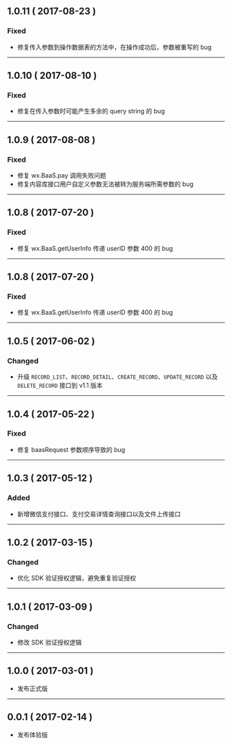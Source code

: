 ## 1.0.11 ( 2017-08-23 )
### Fixed
- 修复传入参数到操作数据表的方法中，在操作成功后，参数被重写的 bug
---

## 1.0.10 ( 2017-08-10 )
### Fixed
- 修复在传入参数时可能产生多余的 query string 的 bug
---

## 1.0.9 ( 2017-08-08 )
### Fixed
- 修复 wx.BaaS.pay 调用失败问题
- 修复内容库接口用户自定义参数无法被转为服务端所需参数的 bug
---

## 1.0.8 ( 2017-07-20 )
### Fixed
- 修复 wx.BaaS.getUserInfo 传递 userID 参数 400 的 bug
---

## 1.0.8 ( 2017-07-20 )
### Fixed
- 修复 wx.BaaS.getUserInfo 传递 userID 参数 400 的 bug
---

## 1.0.5 ( 2017-06-02 )
### Changed
- 升级 `RECORD_LIST`、`RECORD_DETAIL`、`CREATE_RECORD`、`UPDATE_RECORD` 以及 `DELETE_RECORD` 接口到 v1.1 版本
---

## 1.0.4 ( 2017-05-22 )
### Fixed
- 修复 baasRequest 参数顺序导致的 bug
---

## 1.0.3 ( 2017-05-12 )
### Added
- 新增微信支付接口、支付交易详情查询接口以及文件上传接口
---

## 1.0.2 ( 2017-03-15 )
### Changed
- 优化 SDK 验证授权逻辑，避免重复验证授权
---

## 1.0.1 ( 2017-03-09 )
### Changed
- 修改 SDK 验证授权逻辑
---

## 1.0.0 ( 2017-03-01 )
- 发布正式版
---

## 0.0.1 ( 2017-02-14 )
- 发布体验版